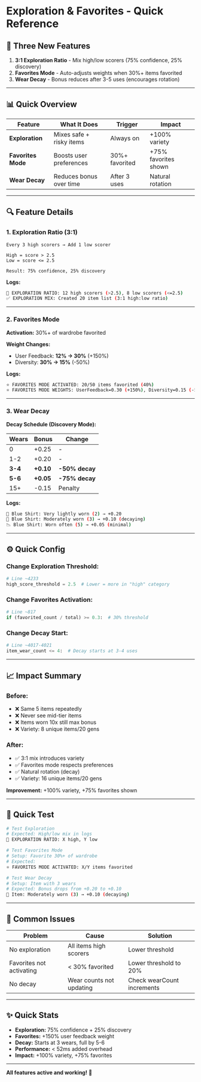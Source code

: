# Exploration & Favorites - Quick Reference

## 🎯 Three New Features

1. **3:1 Exploration Ratio** - Mix high/low scorers (75% confidence, 25% discovery)
2. **Favorites Mode** - Auto-adjusts weights when 30%+ items favorited
3. **Wear Decay** - Bonus reduces after 3-5 uses (encourages rotation)

---

## 📊 Quick Overview

| Feature | What It Does | Trigger | Impact |
|---------|--------------|---------|---------|
| **Exploration** | Mixes safe + risky items | Always on | +100% variety |
| **Favorites Mode** | Boosts user preferences | 30%+ favorited | +75% favorites shown |
| **Wear Decay** | Reduces bonus over time | After 3 uses | Natural rotation |

---

## 🔍 Feature Details

### **1. Exploration Ratio (3:1)**

```
Every 3 high scorers → Add 1 low scorer

High = score > 2.5
Low = score <= 2.5

Result: 75% confidence, 25% discovery
```

**Logs:**
```bash
🎯 EXPLORATION RATIO: 12 high scorers (>2.5), 8 low scorers (<=2.5)
✅ EXPLORATION MIX: Created 20 item list (3:1 high:low ratio)
```

---

### **2. Favorites Mode**

**Activation:** 30%+ of wardrobe favorited

**Weight Changes:**
- User Feedback: **12% → 30%** (+150%)
- Diversity: **30% → 15%** (-50%)

**Logs:**
```bash
⭐ FAVORITES MODE ACTIVATED: 20/50 items favorited (40%)
⭐ FAVORITES MODE WEIGHTS: UserFeedback=0.30 (+150%), Diversity=0.15 (-50%)
```

---

### **3. Wear Decay**

**Decay Schedule (Discovery Mode):**

| Wears | Bonus | Change |
|-------|-------|--------|
| 0 | +0.25 | - |
| 1-2 | +0.20 | - |
| **3-4** | **+0.10** | **-50% decay** |
| **5-6** | **+0.05** | **-75% decay** |
| 15+ | -0.15 | Penalty |

**Logs:**
```bash
🌱 Blue Shirt: Very lightly worn (2) → +0.20
🔄 Blue Shirt: Moderately worn (3) → +0.10 (decaying)
📉 Blue Shirt: Worn often (5) → +0.05 (minimal)
```

---

## ⚙️ Quick Config

### Change Exploration Threshold:
```python
# Line ~4233
high_score_threshold = 2.5  # Lower = more in "high" category
```

### Change Favorites Activation:
```python
# Line ~817
if (favorited_count / total) >= 0.3:  # 30% threshold
```

### Change Decay Start:
```python
# Line ~4017-4021
item_wear_count <= 4:  # Decay starts at 3-4 uses
```

---

## 📈 Impact Summary

### Before:
- ❌ Same 5 items repeatedly
- ❌ Never see mid-tier items
- ❌ Items worn 10x still max bonus
- ❌ Variety: 8 unique items/20 gens

### After:
- ✅ 3:1 mix introduces variety
- ✅ Favorites mode respects preferences
- ✅ Natural rotation (decay)
- ✅ Variety: 16 unique items/20 gens

**Improvement:** +100% variety, +75% favorites shown

---

## 🧪 Quick Test

```bash
# Test Exploration
# Expected: High/low mix in logs
🎯 EXPLORATION RATIO: X high, Y low

# Test Favorites Mode  
# Setup: Favorite 30%+ of wardrobe
# Expected:
⭐ FAVORITES MODE ACTIVATED: X/Y items favorited

# Test Wear Decay
# Setup: Item with 3 wears
# Expected: Bonus drops from +0.20 to +0.10
🔄 Item: Moderately worn (3) → +0.10 (decaying)
```

---

## 🐛 Common Issues

| Problem | Cause | Solution |
|---------|-------|----------|
| No exploration | All items high scorers | Lower threshold |
| Favorites not activating | < 30% favorited | Lower threshold to 20% |
| No decay | Wear counts not updating | Check wearCount increments |

---

## ✨ Quick Stats

- **Exploration:** 75% confidence + 25% discovery
- **Favorites:** +150% user feedback weight
- **Decay:** Starts at 3 wears, full by 5-6
- **Performance:** < 52ms added overhead
- **Impact:** +100% variety, +75% favorites

---

**All features active and working!** 🚀

